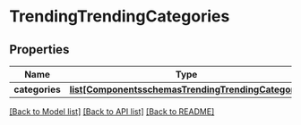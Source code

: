 # TrendingTrendingCategories

## Properties
Name | Type | Description | Notes
------------ | ------------- | ------------- | -------------
**categories** | [**list[ComponentsschemasTrendingTrendingCategory]**](ComponentsschemasTrendingTrendingCategory.md) |  | [optional] 

[[Back to Model list]](../README.md#documentation-for-models) [[Back to API list]](../README.md#documentation-for-api-endpoints) [[Back to README]](../README.md)


